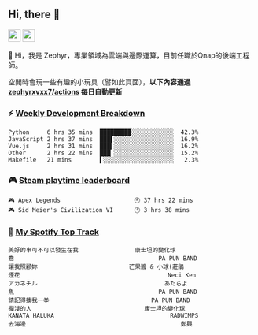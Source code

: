 <!--
**zephyrxvxx7/zephyrxvxx7** is a ✨ _special_ ✨ repository because its `README.md` (this file) appears on your GitHub profile.

Here are some ideas to get you started:

- 🔭 I’m currently working on ...
- 🌱 I’m currently learning ...
- 👯 I’m looking to collaborate on ...
- 🤔 I’m looking for help with ...
- 💬 Ask me about ...
- 📫 How to reach me: ...
- 😄 Pronouns: ...
- ⚡ Fun fact: ...
-->

## Hi, there 👋

<a href="https://www.instagram.com/zephyrxvxx7/"><img src="https://img.shields.io/badge/instagram-3f729b?&style=for-the-badge&logo=instagram&logoColor=white" height=25></a>
<a href="https://zephyrxvxx7.me/"><img src="https://img.shields.io/badge/blog-gray?&style=for-the-badge&logo=hexo&logoColor=white" height=25></a>

👋 Hi，我是 Zephyr，專業領域為雲端與邊際運算，目前任職於Qnap的後端工程師。

空閒時會玩一些有趣的小玩具（譬如此頁面），**以下內容通過 [zephyrxvxx7/actions](https://github.com/zephyrxvxx7/zephyrxvxx7/actions) 每日自動更新**

### ⚡ [Weekly Development Breakdown](https://gist.github.com/zephyrxvxx7/ee1787313f0772b51494d051b5edde7f)

<!-- code_time start -->

```text
Python     6 hrs 35 mins  ████████▉░░░░░░░░░░░░  42.3%
JavaScript 2 hrs 37 mins  ███▌░░░░░░░░░░░░░░░░░  16.9%
Vue.js     2 hrs 31 mins  ███▍░░░░░░░░░░░░░░░░░  16.2%
Other      2 hrs 22 mins  ███▏░░░░░░░░░░░░░░░░░  15.2%
Makefile   21 mins        ▍░░░░░░░░░░░░░░░░░░░░   2.3%
```

<!-- code_time end -->

### 🎮 [Steam playtime leaderboard](https://gist.github.com/zephyrxvxx7/f77b8978877f959b69d84723c43a4a64)

<!-- steam_time start -->

```text
🎮 Apex Legends                     🕘 37 hrs 22 mins
🎮 Sid Meier's Civilization VI      🕘 3 hrs 38 mins
```

<!-- steam_time end -->

### 🎵 [My Spotify Top Track](https://gist.github.com/zephyrxvxx7/fe159fde5ec9ebea27e03dd63a71e78f)

<!-- spotify_track start -->

```text
美好的事可不可以發生在我                康士坦的變化球
鴦                                         PA PUN BAND
讓我照顧妳                          芒果醬 & 小球(莊鵑
煙花                                          Neci Ken
アカネチル                                    あたらよ
魚                                         PA PUN BAND
請記得揍我一拳                             PA PUN BAND
擱淺的人                                康士坦的變化球
KANATA HALUKA                                 RADWIMPS
去海邊                                            鄭興
```

<!-- spotify_track end -->
